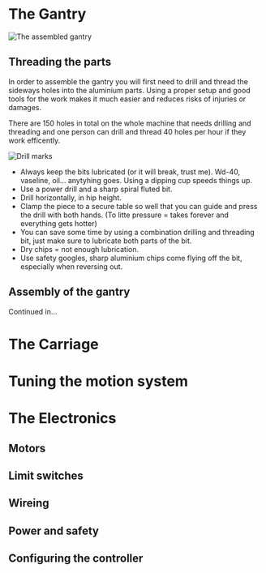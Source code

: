 # The Gantry

![The assembled gantry](https://github.com/fellesverkstedet/fabricatable-machines/raw/master/humphrey-large-format-cnc/humphrey_v3/img/assembly/gantry.jpg)

## Threading the parts

In order to assemble the gantry you will first need to drill and thread the sideways holes into the aluminium parts. 
Using a proper setup and good tools for the work makes it much easier and reduces risks of injuries or damages.

There are 150 holes in total on the whole machine that needs drilling and threading and one person can drill and thread 40 holes per hour if they work efficently.

![Drill marks](https://github.com/fellesverkstedet/fabricatable-machines/raw/master/humphrey-large-format-cnc/humphrey_v3/img/assembly/drill_marks.jpg)

* Always keep the bits lubricated (or it will break, trust me). Wd-40, vaseline, oil... anytyhing goes. Using a dipping cup speeds things up.
* Use a power drill and a sharp spiral fluted bit.
* Drill horizontally, in hip height.
* Clamp the piece to a secure table so well that you can guide and press the drill with both hands. (To litte pressure = takes forever and everything gets hotter) 
* You can save some time by using a combination drilling and threading bit, just make sure to lubricate both parts of the bit.
* Dry chips = not enough lubrication.
* Use safety googles, sharp aluminium chips come flying off the bit, especially when reversing out.

## Assembly of the gantry

Continued in...

# The Carriage
# Tuning the motion system
# The Electronics
## Motors
## Limit switches 
## Wireing 
## Power and safety
## Configuring the controller
